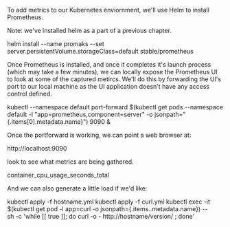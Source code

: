 To add metrics to our Kubernetes enviornment, we'll use Helm to install Prometheus.

Note: we've installed helm as a part of a previous chapter.

helm install --name promaks --set server.persistentVolume.storageClass=default stable/prometheus

Once Prometheus is installed, and once it completes it's launch process (which may take a few minutes), we can locally expose the Prometheus UI to look at some of the captured metircs.  We'll do this by forwarding the UI's port to our local machine as the UI application doesn't have any access control defined.

kubectl --namespace default port-forward $(kubectl get pods --namespace default -l "app=prometheus,component=server" -o jsonpath="{.items[0].metadata.name}") 9090 &

Once the portforward is working, we can point a web browser at:

http://localhost:9090

look to see what metrics are being gathered.

container_cpu_usage_seconds_total

And we can also generate a little load if we'd like:

kubectl apply -f hostname.yml
kubectl apply -f curl.yml
kubectl exec -it $(kubectl get pod -l app=curl -o jsonpath={.items..metadata.name}) -- \
sh -c 'while [[ true ]]; do curl -o - http://hostname/version/ ; done'

